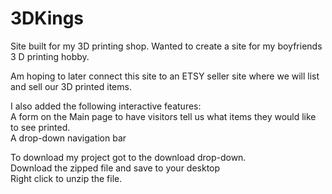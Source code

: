 # 3DKings
Site built for my 3D printing shop.
Wanted to create a site for my boyfriends 3 D printing hobby.

Am hoping to later connect this site to an ETSY seller site where we will list and sell our 3D printed items.

I also added the following interactive features: <br>
A form on the Main page to have visitors tell us what items they would like to see printed.<br>
A drop-down navigation bar
  
To download my project got to the download drop-down.<br>
Download the zipped file and save to your desktop <br>
Right click to unzip the file.
